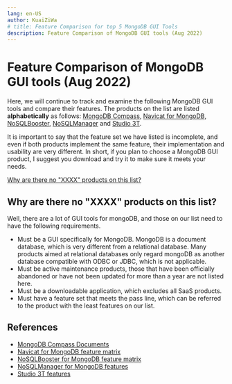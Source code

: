 ```yaml
---
lang: en-US
author: KuaiZiWa
# title: Feature Comparison for top 5 MongoDB GUI Tools
description: Feature Comparison of MongoDB GUI tools (Aug 2022)
---
```


# Feature Comparison of MongoDB GUI tools (Aug 2022)

Here, we will continue to track and examine the following MongoDB GUI tools and compare their features. The products on the list are listed **alphabetically** as follows: [MongoDB Compass](https://www.mongodb.com/products/compass), [Navicat for MongoDB](https://navicat.com/en/products/navicat-for-mongodb), [NoSQLBooster](https://nosqlbooster.com), [NoSQLManager](https://www.mongodbmanager.com) and [Studio 3T](https://studio3t.com).

It is important to say that the feature set we have listed is incomplete, and even if both products implement the same feature, their implementation and usability are very different. In short, if you plan to choose a MongoDB GUI product, I suggest you download and try it to make sure it meets your needs.

[Why are there no "XXXX" products on this list?](/#why-are-there-no-xxxx-products-on-this-list)

<div id="matrixContent">
  <FeatureMatrix/>
</div>

## Why are there no "XXXX" products on this list?
Well, there are a lot of GUI tools for mongoDB, and those on our list need to have the following requirements.

- Must be a GUI specifically for MongoDB. MongoDB is a document database, which is very different from a relational database. Many products aimed at relational databases only regard mongoDB as another database compatible with ODBC or JDBC, which is not applicable.
- Must be active maintenance products, those that have been officially abandoned or have not been updated for more than a year are not listed here.
- Must be a downloadable application, which excludes all SaaS products.
- Must have a feature set that meets the pass line, which can be referred to the product with the least features on our list.

## References

- [MongoDB Compass Documents](https://www.mongodb.com/docs/compass)
- [Navicat for MongoDB feature matrix](https://navicat.com/en/products/navicat-for-mongodb-feature-matrix) 
- [NoSQLBooster for MongoDB feature matrix](https://nosqlbooster.com/compareEditions) 
- [NoSQLManager for MongoDB features](https://www.mongodbmanager.com/mongodb-manager-features) 
- [Studio 3T features](https://studio3t.com/buy/#studio3t-features) 
